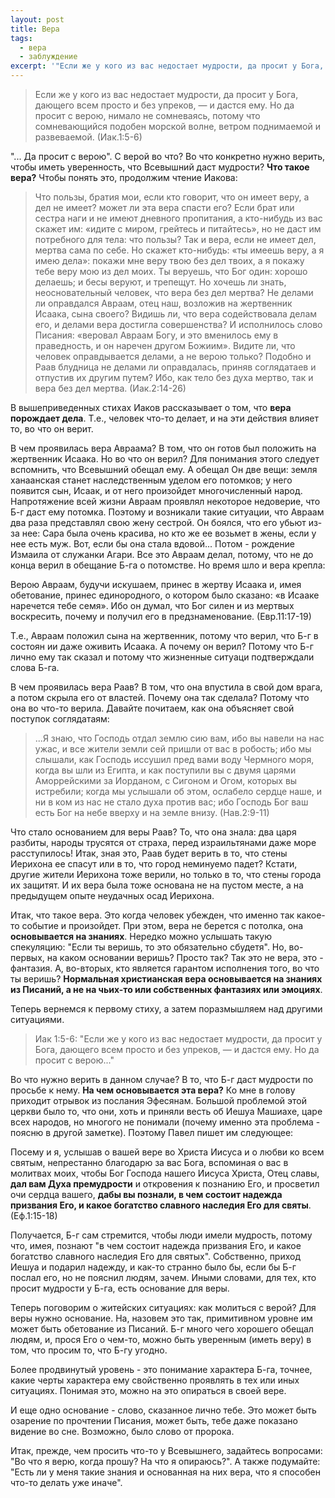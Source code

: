 ```yaml
---
layout: post
title: Вера
tags:
  - вера
  - заблуждение
excerpt: '"Если же у кого из вас недостает мудрости, да просит у Бога, дающего всем просто и без упреков, — и дастся ему. Но да просит с верою..." (Иак 1:5-6). "...Да просит с верою". С верой во что? Что такое вера?'
---
```


> Если же у кого из вас недостает мудрости, да просит у Бога, дающего всем просто и без упреков, — и дастся ему. Но да просит с верою, нимало не сомневаясь, потому что сомневающийся подобен морской волне, ветром поднимаемой и развеваемой. (Иак.1:5-6)

"... Да просит с верою". С верой во что? Во что конкретно нужно верить, чтобы иметь уверенность, что Всевышний даст мудрости? **Что такое вера?** Чтобы понять это, продолжим чтение Иакова:

> Что пользы, братия мои, если кто говорит, что он имеет веру, а дел не имеет? может ли эта вера спасти его? Если брат или сестра наги и не имеют дневного пропитания, а кто-нибудь из вас скажет им: «идите с миром, грейтесь и питайтесь», но не даст им потребного для тела: что пользы? Так и вера, если не имеет дел, мертва сама по себе. Но скажет кто-нибудь: «ты имеешь веру, а я имею дела»: покажи мне веру твою без дел твоих, а я покажу тебе веру мою из дел моих. Ты веруешь, что Бог один: хорошо делаешь; и бесы веруют, и трепещут. Но хочешь ли знать, неосновательный человек, что вера без дел мертва? Не делами ли оправдался Авраам, отец наш, возложив на жертвенник Исаака, сына своего? Видишь ли, что вера содействовала делам его, и делами вера достигла совершенства? И исполнилось слово Писания: «веровал Авраам Богу, и это вменилось ему в праведность, и он наречен другом Божиим». Видите ли, что человек оправдывается делами, а не верою только? Подобно и Раав блудница не делами ли оправдалась, приняв соглядатаев и отпустив их другим путем? Ибо, как тело без духа мертво, так и вера без дел мертва. (Иак.2:14-26)

В вышеприведенных стихах Иаков рассказывает о том, что **вера порождает дела**. Т.е., человек что-то делает, и на эти действия влияет то, во что он верит.

В чем проявилась вера Авраама? В том, что он готов был положить на жертвенник Исаака. Но во что он верил? Для понимания этого следует вспомнить, что Всевышний обещал ему. А обещал Он две вещи: земля ханаанская станет наследственным уделом его потомков; у него появится сын, Исаак, и от него произойдет многочисленный народ. Напротяжение всей жизни Авраам проявлял некоторое недоверие, что Б-г даст ему потомка. Поэтому и возникали такие ситуации, что Авраам два раза представлял свою жену сестрой. Он боялся, что его убьют из-за нее: Сара была очень красива, но кто же ее возьмет в жены, если у нее есть муж. Вот, если бы она стала вдовой... Потом - рождение Измаила от служанки Агари. Все это Авраам делал, потому, что не до конца верил в обещание Б-га о потомстве. Но время шло и вера крепла:

Верою Авраам, будучи искушаем, принес в жертву Исаака и, имея обетование, принес единородного, о котором было сказано: «в Исааке наречется тебе семя». Ибо он думал, что Бог силен и из мертвых воскресить, почему и получил его в предзнаменование. (Евр.11:17-19)

Т.е., Авраам положил сына на жертвенник, потому что верил, что Б-г в состоян ии даже оживить Исаака. А почему он верил? Потому что Б-г лично ему так сказал и потому что жизненные ситуаци  подтверждали слова Б-га.

В чем проявилась вера Раав? В том, что она впустила в свой дом врага, а потом скрыла его от властей. Почему она так сделала? Потому что она во что-то верила. Давайте почитаем, как она объясняет свой поступок соглядатаям:

> ...Я знаю, что Господь отдал землю сию вам, ибо вы навели на нас ужас, и все жители земли сей пришли от вас в робость; ибо мы слышали, как Господь иссушил пред вами воду Чермного моря, когда вы шли из Египта, и как поступили вы с двумя царями Аморрейскими за Иорданом, с Сигоном и Огом, которых вы истребили; когда мы услышали об этом, ослабело сердце наше, и ни в ком из нас не стало духа против вас; ибо Господь Бог ваш есть Бог на небе вверху и на земле внизу. (Нав.2:9-11)

Что стало основанием для веры Раав? То, что она знала: два царя разбиты, народы трусятся от страха, перед израильтянами даже море расступилось! Итак, зная это, Раав будет верить в то, что стены Иерихона ее спасут или в то, что город неминуемо падет? Кстати, другие жители Иерихона тоже верили, но только в то, что стены города их защитят. И их вера была тоже основана не на пустом месте, а на предыдущем опыте неудачных осад Иерихона.

Итак, что такое вера. Это когда человек убежден, что именно так какое-то событие и произойдет. При этом, вера не берется с потолка, она **основывается на знаниях**. Нередко можно услышать такую спекуляцию: "Если ты веришь, то это обязательно сбудетя". Но, во-первых, на каком основании веришь? Просто так? Так это не вера, это - фантазия. А, во-вторых, кто является гарантом исполнения того, во что ты веришь? **Нормальная христианская вера основывается на знаниях из Писаний, а не на чьих-то или собственных фантазиях или эмоциях**.

Теперь вернемся к первому стиху, а затем поразмышляем над другими ситуациями.

> Иак 1:5-6: "Если же у кого из вас недостает мудрости, да просит у Бога, дающего всем просто и без упреков, — и дастся ему. Но да просит с верою..."

Во что нужно верить в данном случае? В то, что Б-г даст мудрости по просьбе к нему. **На чем основывается эта вера?** Ко мне в голову приходит отрывок из послания Эфесянам. Большой проблемой этой церкви было то, что они, хоть и приняли весть об Иешуа Машиахе, царе всех народов, но многого не понимали (почему именно эта проблема - поясню в другой заметке). Поэтому Павел пишет им следующее:

Посему и я, услышав о вашей вере во Христа Иисуса и о любви ко всем святым, непрестанно благодарю за вас Бога, вспоминая о вас в молитвах моих, чтобы Бог Господа нашего Иисуса Христа, Отец славы, **дал вам Духа премудрости** и откровения к познанию Его, и просветил очи сердца вашего, **дабы вы познали, в чем состоит надежда призвания Его, и какое богатство славного наследия Его для святы**. (Еф.1:15-18)

Получается, Б-г сам стремится, чтобы люди имели мудрость, потому что, имея, познают "в чем состоит надежда призвания Его, и какое богатство славного наследия Его для святых". Собственно, приход Иешуа и подарил надежду, и как-то странно было бы, если бы Б-г послал его, но не пояснил людям, зачем. Иными словами, для тех, кто просит мудрости у Б-га, есть основание для веры.

Теперь поговорим о житейских ситуациях: как молиться с верой? Для веры нужно основание. На, назовем это так, примитивном уровне им может быть обетование из Писаний. Б-г много чего хорошего обещал людям, и, прося Его о чем-то, можно быть уверенным (иметь веру) в том, что просим то, что Б-гу угодно.

Более продвинутый уровень - это понимание характера Б-га, точнее, какие черты характера ему свойственно проявлять в тех или иных ситуациях. Понимая это, можно на это опираться в своей вере.

И еще одно основание - слово, сказанное лично тебе. Это может быть озарение по прочтении Писания, может быть, тебе даже показано видение во сне. Возможно, было слово от пророка.

Итак, прежде, чем просить что-то у Всевышнего, задайтесь вопросами: "Во что я верю, когда прошу? На что я опираюсь?". А также подумайте: "Есть ли у меня такие знания и основанная на них вера, что я способен что-то делать уже иначе".
